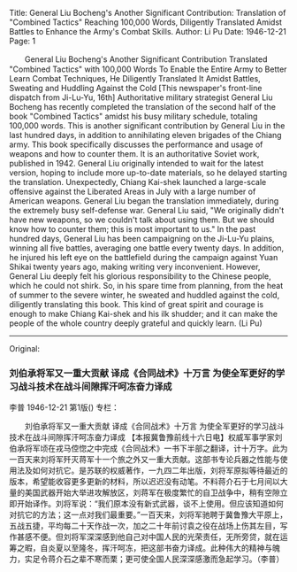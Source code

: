 Title: General Liu Bocheng's Another Significant Contribution: Translation of "Combined Tactics" Reaching 100,000 Words, Diligently Translated Amidst Battles to Enhance the Army's Combat Skills.
Author: Li Pu
Date: 1946-12-21
Page: 1

　　General Liu Bocheng's Another Significant Contribution
    Translated "Combined Tactics" with 100,000 Words
    To Enable the Entire Army to Better Learn Combat Techniques, He Diligently Translated It Amidst Battles, Sweating and Huddling Against the Cold
    [This newspaper's front-line dispatch from Ji-Lu-Yu, 16th] Authoritative military strategist General Liu Bocheng has recently completed the translation of the second half of the book "Combined Tactics" amidst his busy military schedule, totaling 100,000 words. This is another significant contribution by General Liu in the last hundred days, in addition to annihilating eleven brigades of the Chiang army. This book specifically discusses the performance and usage of weapons and how to counter them. It is an authoritative Soviet work, published in 1942. General Liu originally intended to wait for the latest version, hoping to include more up-to-date materials, so he delayed starting the translation. Unexpectedly, Chiang Kai-shek launched a large-scale offensive against the Liberated Areas in July with a large number of American weapons. General Liu began the translation immediately, during the extremely busy self-defense war. General Liu said, "We originally didn't have new weapons, so we couldn't talk about using them. But we should know how to counter them; this is most important to us." In the past hundred days, General Liu has been campaigning on the Ji-Lu-Yu plains, winning all five battles, averaging one battle every twenty days. In addition, he injured his left eye on the battlefield during the campaign against Yuan Shikai twenty years ago, making writing very inconvenient. However, General Liu deeply felt his glorious responsibility to the Chinese people, which he could not shirk. So, in his spare time from planning, from the heat of summer to the severe winter, he sweated and huddled against the cold, diligently translating this book. This kind of great spirit and courage is enough to make Chiang Kai-shek and his ilk shudder; and it can make the people of the whole country deeply grateful and quickly learn. (Li Pu)



<hr /> 

Original: 


### 刘伯承将军又一重大贡献  译成《合同战术》十万言  为使全军更好的学习战斗技术在战斗间隙挥汗呵冻奋力译成
李普
1946-12-21
第1版()
专栏：

　　刘伯承将军又一重大贡献
    译成《合同战术》十万言
    为使全军更好的学习战斗技术在战斗间隙挥汗呵冻奋力译成
    【本报冀鲁豫前线十六日电】权威军事学家刘伯承将军顷在戎马倥惚之中完成《合同战术》一书下半部之翻译，计十万字。此为一百天来刘将军歼灭蒋军十一个旅之外又一重大贡献。这部书专论兵器之性能与使用法及如何对抗它。是苏联的权威著作，一九四二年出版，刘将军原拟等待最近的版本，希望能收容更多更新的材料，所以迟迟没有动笔。不料蒋介石于七月间以大量的美国武器开始大举进攻解放区，刘蒋军在极度繁忙的自卫战争中，稍有空隙立即开始译作。刘将军说：“我们原本没有新式武器，谈不上使用。但应该知道如何对抗它的方法；这一点对我们最重要。”一百天来，刘将军驰聘于冀鲁豫大平原上，五战五捷，平均每二十天作战一次，加之二十年前讨袁之役在战场上伤其左目，写作甚感不便。但刘将军深深感到他自己对中国人民的光荣责任，无所旁贷，就在运筹之暇，自炎夏以至隆冬，挥汗呵冻，把这部书奋力译成。此种伟大的精神与魄力，实足令蒋介石之辈不寒而栗；更可使全国人民深深感激而急起学习。（李普）

